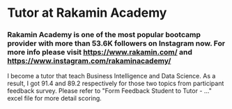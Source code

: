 # Tutor at Rakamin Academy
### Rakamin Academy is one of the most popular bootcamp provider with more than 53.6K followers on Instagram now. For more info please visit https://www.rakamin.com/ and https://www.instagram.com/rakaminacademy/
I become a tutor that teach Business Intelligence and Data Science. As a result, I got 91.4 and 89.2 respectively for those two topics from participant feedback survey.
Please refer to "Form Feedback Student to Tutor - ..." excel file for more detail scoring.
